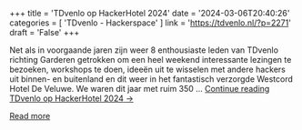 +++
title = 'TDvenlo op HackerHotel 2024'
date = '2024-03-06T20:40:26'
categories = [ 
 'TDvenlo - Hackerspace' 
] 
link = 'https://tdvenlo.nl/?p=2271'
draft = 'False'
+++

Net als in voorgaande jaren zijn weer 8 enthousiaste leden van TDvenlo richting Garderen getrokken om een heel weekend interessante lezingen te bezoeken, workshops te doen, ideeën uit te wisselen met andere hackers uit binnen- en buitenland en dit weer in het fantastisch verzorgde Westcord Hotel De Veluwe. We waren dit jaar met ruim 350 &#8230; <a class="more-link" href="https://tdvenlo.nl/?p=2271">Continue reading <span class="screen-reader-text">TDvenlo op HackerHotel 2024</span> <span class="meta-nav">&#8594;</span></a>

[Read more](https://tdvenlo.nl/?p=2271)